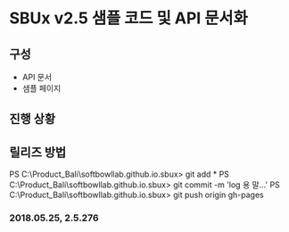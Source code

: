 # SBUx v2.5 샘플 코드 및 API 문서화

## 구성

- API 문서
- 샘플 페이지 

## 진행 상황

## 릴리즈 방법
PS C:\Product_Bali\softbowllab.github.io.sbux> git add *
PS C:\Product_Bali\softbowllab.github.io.sbux> git commit -m 'log 용 말...'
PS C:\Product_Bali\softbowllab.github.io.sbux> git push origin gh-pages

### 2018.05.25, 2.5.276

